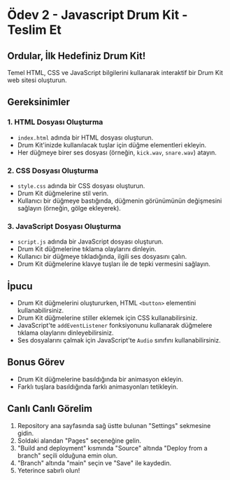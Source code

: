 # Ödev 2 - Javascript Drum Kit - Teslim Et

## Ordular, İlk Hedefiniz Drum Kit!

Temel HTML, CSS ve JavaScript bilgilerini kullanarak interaktif bir Drum Kit web sitesi oluşturun.

## Gereksinimler

### 1. HTML Dosyası Oluşturma

- `index.html` adında bir HTML dosyası oluşturun.
- Drum Kit'inizde kullanılacak tuşlar için düğme elementleri ekleyin.
- Her düğmeye birer ses dosyası (örneğin, `kick.wav`, `snare.wav`) atayın.

### 2. CSS Dosyası Oluşturma

- `style.css` adında bir CSS dosyası oluşturun.
- Drum Kit düğmelerine stil verin.
- Kullanıcı bir düğmeye bastığında, düğmenin görünümünün değişmesini sağlayın (örneğin, gölge ekleyerek).

### 3. JavaScript Dosyası Oluşturma

- `script.js` adında bir JavaScript dosyası oluşturun.
- Drum Kit düğmelerine tıklama olaylarını dinleyin.
- Kullanıcı bir düğmeye tıkladığında, ilgili ses dosyasını çalın.
- Drum Kit düğmelerine klavye tuşları ile de tepki vermesini sağlayın.

## İpucu

- Drum Kit düğmelerini oluştururken, HTML `<button>` elementini kullanabilirsiniz.
- Drum Kit düğmelerine stiller eklemek için CSS kullanabilirsiniz.
- JavaScript'te `addEventListener` fonksiyonunu kullanarak düğmelere tıklama olaylarını dinleyebilirsiniz.
- Ses dosyalarını çalmak için JavaScript'te `Audio` sınıfını kullanabilirsiniz.

## Bonus Görev

- Drum Kit düğmelerine basıldığında bir animasyon ekleyin.
- Farklı tuşlara basıldığında farklı animasyonları tetikleyin.

## Canlı Canlı Görelim

1. Repository ana sayfasında sağ üstte bulunan "Settings" sekmesine gidin.
2. Soldaki alandan "Pages" seçeneğine gelin.
3. "Build and deployment" kısmında "Source" altında "Deploy from a branch" seçili olduğuna emin olun.
4. "Branch" altında "main" seçin ve "Save" ile kaydedin.
5. Yeterince sabırlı olun!
